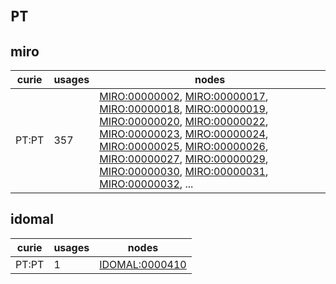 # `PT`

## miro

| curie   |   usages | nodes                                                                                                                                                                                                                                                                                                                                                                                                                                                                                                                                                                                                                                                                                                                                                                                                                                                        |
|---------|----------|--------------------------------------------------------------------------------------------------------------------------------------------------------------------------------------------------------------------------------------------------------------------------------------------------------------------------------------------------------------------------------------------------------------------------------------------------------------------------------------------------------------------------------------------------------------------------------------------------------------------------------------------------------------------------------------------------------------------------------------------------------------------------------------------------------------------------------------------------------------|
| PT:PT   |      357 | [MIRO:00000002](https://bioregistry.io/MIRO:00000002), [MIRO:00000017](https://bioregistry.io/MIRO:00000017), [MIRO:00000018](https://bioregistry.io/MIRO:00000018), [MIRO:00000019](https://bioregistry.io/MIRO:00000019), [MIRO:00000020](https://bioregistry.io/MIRO:00000020), [MIRO:00000022](https://bioregistry.io/MIRO:00000022), [MIRO:00000023](https://bioregistry.io/MIRO:00000023), [MIRO:00000024](https://bioregistry.io/MIRO:00000024), [MIRO:00000025](https://bioregistry.io/MIRO:00000025), [MIRO:00000026](https://bioregistry.io/MIRO:00000026), [MIRO:00000027](https://bioregistry.io/MIRO:00000027), [MIRO:00000029](https://bioregistry.io/MIRO:00000029), [MIRO:00000030](https://bioregistry.io/MIRO:00000030), [MIRO:00000031](https://bioregistry.io/MIRO:00000031), [MIRO:00000032](https://bioregistry.io/MIRO:00000032), ... |

## idomal

| curie   |   usages | nodes                                                   |
|---------|----------|---------------------------------------------------------|
| PT:PT   |        1 | [IDOMAL:0000410](https://bioregistry.io/IDOMAL:0000410) |

